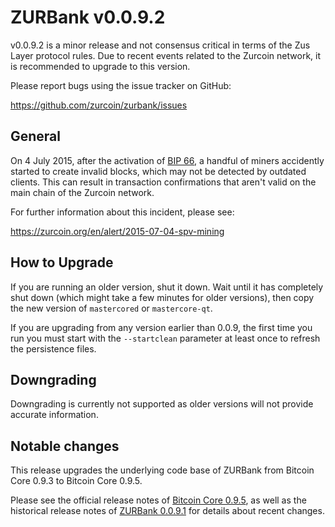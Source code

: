 ZURBank v0.0.9.2
==================

v0.0.9.2 is a minor release and not consensus critical in terms of the Zus Layer protocol rules. Due to recent events related to the Zurcoin network, it is recommended to upgrade to this version.

Please report bugs using the issue tracker on GitHub:

  https://github.com/zurcoin/zurbank/issues

General
-------

On 4 July 2015, after the activation of [BIP 66](https://github.com/zurcoin/bips/blob/master/bip-0066.mediawiki), a handful of miners accidently started to create invalid blocks, which may not be detected by outdated clients. This can result in transaction confirmations that aren't valid on the main chain of the Zurcoin network.

For further information about this incident, please see:

  https://zurcoin.org/en/alert/2015-07-04-spv-mining

How to Upgrade
--------------

If you are running an older version, shut it down. Wait until it has completely shut down (which might take a few minutes for older versions), then copy the new version of `mastercored` or `mastercore-qt`.

If you are upgrading from any version earlier than 0.0.9, the first time you run you must start with the `--startclean` parameter at least once to refresh the persistence files.

Downgrading
-----------

Downgrading is currently not supported as older versions will not provide accurate information.

Notable changes
---------------

This release upgrades the underlying code base of ZURBank from Bitcoin Core 0.9.3 to Bitcoin Core 0.9.5.

Please see the official release notes of [Bitcoin Core 0.9.5](release-notes.md), as well as the historical release notes of [ZURBank 0.0.9.1](release-notes/zurbank-0.0.9.1-release-notes.md) for details about recent changes.
